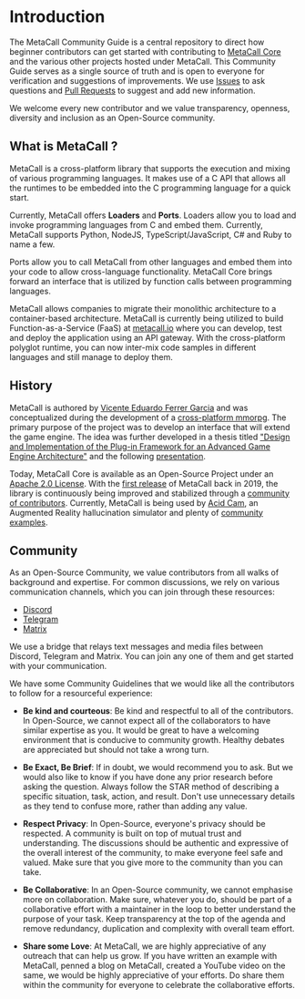 # Introduction 

The MetaCall Community Guide is a central repository to direct how beginner contributors can get started with contributing to [MetaCall Core](https://github.com/metacall/core) and the various other projects hosted under MetaCall. This Community Guide serves as a single source of truth and is open to everyone for verification and suggestions of improvements. We use [Issues](https://github.com/metacall/get-started/issues) to ask questions and [Pull Requests](https://github.com/metacall/get-started/pulls) to suggest and add new information. 

We welcome every new contributor and we value transparency, openness, diversity and inclusion as an Open-Source community. 

## What is MetaCall ? 

MetaCall is a cross-platform library that supports the execution and mixing of various programming languages. It makes use of a C API that allows all the runtimes to be embedded into the C programming language for a quick start. 

Currently, MetaCall offers **Loaders** and **Ports**. Loaders allow you to load and invoke programming languages from C and embed them. Currently, MetaCall supports Python, NodeJS, TypeScript/JavaScript, C# and Ruby to name a few. 

Ports allow you to call MetaCall from other languages and embed them into your code to allow cross-language functionality. MetaCall Core brings forward an interface that is utilized by function calls between programming languages. 

MetaCall allows companies to migrate their monolithic architecture to a container-based architecture. MetaCall is currently being utilized to build Function-as-a-Service (FaaS) at [metacall.io](http://metacall.io/) where you can develop, test and deploy the application using an API gateway. With the cross-platform polyglot runtime, you can now inter-mix code samples in different languages and still manage to deploy them.

## History 

MetaCall is authored by [Vicente Eduardo Ferrer Garcia](https://github.com/viferga) and was conceptualized during the development of a [cross-platform mmorpg](https://bitbucket.org/parrastudios/argentum-online-c). The primary purpose of the project was to develop an interface that will extend the game engine. The idea was further developed in a thesis titled ["Design and Implementation of the Plug-in Framework for an Advanced Game Engine Architecture"](https://bitbucket.org/parrastudios/argentum-online-c/raw/e6e78fef80c6adc541640d68d422721ef735184f/common/doc/Plugin/plugin-framework-paper.pdf) and the following [presentation](https://bitbucket.org/parrastudios/argentum-online-c/raw/e6e78fef80c6adc541640d68d422721ef735184f/common/doc/Plugin/plugin-framework-presentation.pdf). 

Today, MetaCall Core is available as an Open-Source Project under an [Apache 2.0 License](https://github.com/metacall/core/blob/develop/LICENSE). With the [first release](https://github.com/metacall/core/releases/tag/v0.1.0) of MetaCall back in 2019, the library is continuously being improved and stabilized through a [community of contributors](https://github.com/metacall/core/graphs/contributors). Currently, MetaCall is being used by [Acid Cam](https://github.com/lostjared/acidcam-cli), an Augmented Reality hallucination simulator and plenty of [community examples](https://github.com/metacall/examples).

## Community 

As an Open-Source Community, we value contributors from all walks of background and expertise. For common discussions, we rely on various communication channels, which you can join through these resources: 

- [Discord](https://discord.com/invite/upwP4mwJWa)
- [Telegram](https://t.me/joinchat/BMSVbBatp0Vi4s5l4VgUgg)
- [Matrix](https://matrix.to/#/#metacall:matrix.org)

We use a bridge that relays text messages and media files between Discord, Telegram and Matrix. You can join any one of them and get started with your communication. 

We have some Community Guidelines that we would like all the contributors to follow for a resourceful experience: 

- **Be kind and courteous**: Be kind and respectful to all of the contributors. In Open-Source, we cannot expect all of the collaborators to have similar expertise as you. It would be great to have a welcoming environment that is conducive to community growth. Healthy debates are appreciated but should not take a wrong turn. 

- **Be Exact, Be Brief**: If in doubt, we would recommend you to ask. But we would also like to know if you have done any prior research before asking the question. Always follow the STAR method of describing a specific situation, task, action, and result. Don't use unnecessary details as they tend to confuse more, rather than adding any value. 

- **Respect Privacy**: In Open-Source, everyone's privacy should be respected. A community is built on top of mutual trust and understanding. The discussions should be authentic and expressive of the overall interest of the community, to make everyone feel safe and valued. Make sure that you give more to the community than you can take. 

- **Be Collaborative**: In an Open-Source community, we cannot emphasise more on collaboration. Make sure, whatever you do, should be part of a collaborative effort with a maintainer in the loop to better understand the purpose of your task. Keep transparency at the top of the agenda and remove redundancy, duplication and complexity with overall team effort. 

- **Share some Love**: At MetaCall, we are highly appreciative of any outreach that can help us grow. If you have written an example with MetaCall, penned a blog on MetaCall, created a YouTube video on the same, we would be highly appreciative of your efforts. Do share them within the community for everyone to celebrate the collaborative efforts. 
